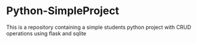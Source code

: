 # Python-SimpleProject


This is a repository containing a simple students python project with CRUD operations using flask and sqlite
